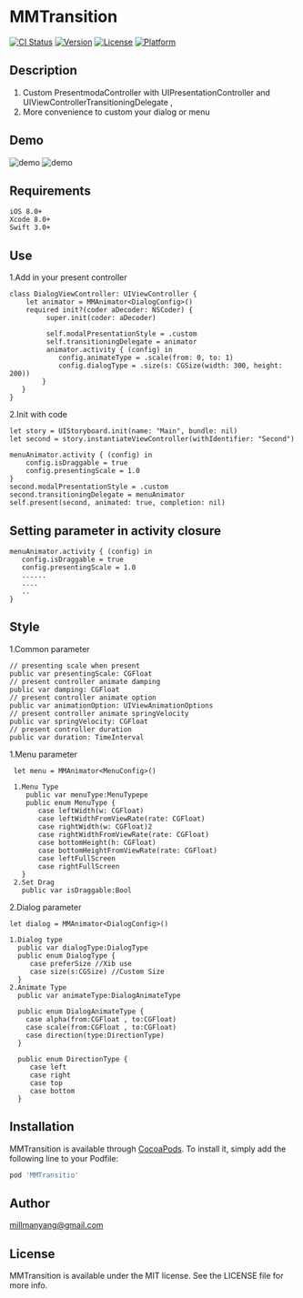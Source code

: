 # MMTransition

[![CI Status](http://img.shields.io/travis/millmanyang@gmail.com/MMTransition.svg?style=flat)](https://travis-ci.org/millmanyang@gmail.com/MMTransition)
[![Version](https://img.shields.io/cocoapods/v/MMTransition.svg?style=flat)](http://cocoapods.org/pods/MMTransition)
[![License](https://img.shields.io/cocoapods/l/MMTransition.svg?style=flat)](http://cocoapods.org/pods/MMTransition)
[![Platform](https://img.shields.io/cocoapods/p/MMTransition.svg?style=flat)](http://cocoapods.org/pods/MMTransition)

## Description

  1. Custom PresentmodaController with UIPresentationController and UIViewControllerTransitioningDelegate ,
  2. More convenience to custom your dialog or menu 

## Demo
![demo](https://github.com/MillmanY/MMTransition/blob/master/demo/dialog.gif)
![demo](https://github.com/MillmanY/MMTransition/blob/master/demo/menu.gif)

## Requirements
    iOS 8.0+
    Xcode 8.0+
    Swift 3.0+
## Use
1.Add in your present controller
  
    class DialogViewController: UIViewController {
        let animator = MMAnimator<DialogConfig>()
        required init?(coder aDecoder: NSCoder) {
             super.init(coder: aDecoder)

             self.modalPresentationStyle = .custom
             self.transitioningDelegate = animator
             animator.activity { (config) in
                config.animateType = .scale(from: 0, to: 1)
                config.dialogType = .size(s: CGSize(width: 300, height: 200))
            }
       }
    }
2.Init with code

    let story = UIStoryboard.init(name: "Main", bundle: nil)
    let second = story.instantiateViewController(withIdentifier: "Second")
        
    menuAnimator.activity { (config) in
        config.isDraggable = true
        config.presentingScale = 1.0
    }
    second.modalPresentationStyle = .custom
    second.transitioningDelegate = menuAnimator
    self.present(second, animated: true, completion: nil)

## Setting parameter in activity closure
    menuAnimator.activity { (config) in
       config.isDraggable = true
       config.presentingScale = 1.0
       ......
       ....
       ..
    } 
## Style
1.Common parameter
    
    // presenting scale when present
    public var presentingScale: CGFloat
    // present controller animate damping
    public var damping: CGFloat
    // present controller animate option
    public var animationOption: UIViewAnimationOptions
    // present controller animate springVelocity
    public var springVelocity: CGFloat
    // present controller duration
    public var duration: TimeInterval

1.Menu parameter
     
     let menu = MMAnimator<MenuConfig>()
     
     1.Menu Type
        public var menuType:MenuTypepe 
        public enum MenuType {
           case leftWidth(w: CGFloat)
           case leftWidthFromViewRate(rate: CGFloat)
           case rightWidth(w: CGFloat)2
           case rightWidthFromViewRate(rate: CGFloat)
           case bottomHeight(h: CGFloat)
           case bottomHeightFromViewRate(rate: CGFloat)
           case leftFullScreen
           case rightFullScreen  
       }
     2.Set Drag
       public var isDraggable:Bool
     
2.Dialog parameter
  
    let dialog = MMAnimator<DialogConfig>()
    
    1.Dialog type
      public var dialogType:DialogType
      public enum DialogType {
         case preferSize //Xib use
         case size(s:CGSize) //Custom Size
      }
    2.Animate Type
      public var animateType:DialogAnimateType
      
      public enum DialogAnimateType {
        case alpha(from:CGFloat , to:CGFloat)
        case scale(from:CGFloat , to:CGFloat)
        case direction(type:DirectionType)
      }
     
      public enum DirectionType {
         case left
         case right
         case top
         case bottom
      }
## Installation

MMTransition is available through [CocoaPods](http://cocoapods.org). To install
it, simply add the following line to your Podfile:

```ruby
pod 'MMTransitio'
```

## Author

millmanyang@gmail.com

## License

MMTransition is available under the MIT license. See the LICENSE file for more info.
